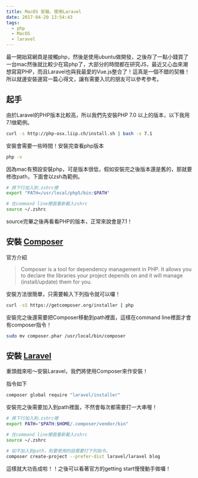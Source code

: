 ```yaml
---
title: MacOS 安裝、使用Laravel
date: 2017-04-20 13:54:43
tags:
  - php
  - MacOS
  - laravel
---
```

最一開始寫網頁是接觸php，然後是使用ubuntu做開發，之後存了一點小錢買了一台mac然後就比較少在寫php了，大部分的時間都在研究JS，最近又心血來潮想寫寫PHP，而且Laravel也與我最愛的Vue.js整合了！這真是一個不錯的契機！所以就邊安裝邊寫一篇心得文，讓有需要入坑的朋友可以參考參考。

<!--more-->

## 起手

由於Laravel的PHP版本比較高，所以我們先安裝PHP 7.0 以上的版本，以下我用7.1做範例。

```bash
curl -s http://php-osx.liip.ch/install.sh | bash -s 7.1
```
安裝會需要一些時間！安裝完查看php版本
```bash
php -v
```
因為mac有預設安裝php，可是版本很低，假如安裝完之後版本還是舊的，那就要修改path，下面會以zsh為範例。
```bash
# 將下行加入到.zshrc裡
export "PATH=/usr/local/php5/bin:$PATH"

# 在command line裡面重新載入zshrc
source ~/.zshrc
```
source完畢之後再看看PHP的版本，正常來說會是7.1！

## 安裝 [Composer](https://getcomposer.org/)
官方介紹
>Composer is a tool for dependency management in PHP. It allows you to declare the libraries your project depends on and it will manage (install/update) them for you.

安裝方法很簡單，只需要輸入下列指令就可以囉！
```bash
curl -sS https://getcomposer.org/installer | php
```
安裝完之後還需要把Composer移動到path裡面，這樣在command line裡面才會有composer指令！
```bash
sudo mv composer.phar /usr/local/bin/composer
```

## 安裝 [Laravel](https://laravel.com/docs/5.4/installation)
重頭戲來啦～安裝Laravel，我們將使用Composer來作安裝！

指令如下
```bash
composer global require "laravel/installer"
```
安裝完之後需要加入到path裡面，不然會每次都需要打一大串喔！
```bash
# 將下行加入到.zshrc裡
export PATH="$PATH:$HOME/.composer/vendor/bin"

# 在command line裡面重新載入zshrc
source ~/.zshrc

# 如不加入到path，則要使用的話需要打下列指令。
composer create-project --prefer-dist laravel/laravel blog
```
這樣就大功告成啦！！之後可以看著官方的getting start慢慢動手做囉！
